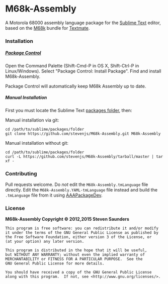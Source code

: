 # M68k-Assembly

A Motorola 68000 assembly language package for the
[Sublime Text](http://www.sublimetext.com) editor, based on the
[M68k](https://github.com/stevenjs/M68k.tmbundle) bundle for
[Textmate](http://macromates.com).

### Installation

##### [Package Control][2]

Open the Command Palette (Shift-Cmd-P in OS X, Shift-Ctrl-P in Linux/Windows).
Select "Package Control: Install Package". Find and install M68k-Assembly.

Package Control will automatically keep M68k Assembly up to date.

##### Manual Installation

First you must locate the Sublime Text [packages folder][1], then:

Manual installation via git:

    cd /path/to/sublime/packages/folder
    git clone https://github.com/stevenjs/M68k-Assembly.git M68k-Assembly

Manual installation without git:

    cd /path/to/sublime/packages/folder
    curl -L https://github.com/stevenjs/M68k-Assembly/tarball/master | tar xf -

### Contributing

Pull requests welcome. Do *not* edit the `M68k-Assembly.tmLanguage` file
directly. Edit the `M68k-Assembly.YAML-tmLanguage` file instead and build the
`.tmLanguage` file from it using
[AAAPackageDev](https://github.com/SublimeText/AAAPackageDev).

### License

**M68k-Assembly Copyright © 2012,2015 Steven Saunders**

```
This program is free software: you can redistribute it and/or modify
it under the terms of the GNU General Public License as published by
the Free Software Foundation, either version 3 of the License, or
(at your option) any later version.

This program is distributed in the hope that it will be useful,
but WITHOUT ANY WARRANTY; without even the implied warranty of
MERCHANTABILITY or FITNESS FOR A PARTICULAR PURPOSE.  See the
GNU General Public License for more details.

You should have received a copy of the GNU General Public License
along with this program.  If not, see <http://www.gnu.org/licenses/>.
```

[1]:http://docs.sublimetext.info/en/latest/basic_concepts.html#the-packages-directory
[2]:https://packagecontrol.io/
